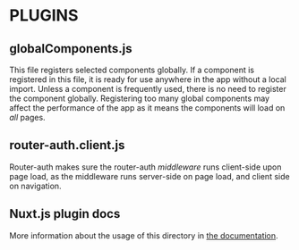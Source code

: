 # PLUGINS

## globalComponents.js

This file registers selected components globally. If a component is registered in this file, it is ready for use anywhere in the app without a local import. Unless a component is frequently used, there is no need to register the component globally. Registering too many global components may affect the performance of the app as it means the components will load on _all_ pages.

## router-auth.client.js

Router-auth makes sure the router-auth _middleware_ runs client-side upon page load, as the middleware runs server-side on page load, and client side on navigation.

## Nuxt.js plugin docs

More information about the usage of this directory in [the documentation](https://nuxtjs.org/guide/plugins).
